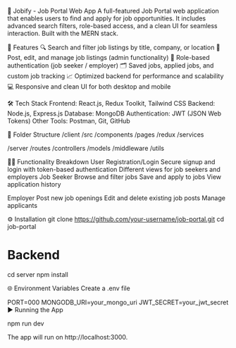 💼 Jobify - Job Portal Web App
A full-featured Job Portal web application that enables users to find and apply for job opportunities. It includes advanced search filters, role-based access, and a clean UI for seamless interaction. Built with the MERN stack.

🚀 Features
🔍 Search and filter job listings by title, company, or location
📝 Post, edit, and manage job listings (admin functionality)
👤 Role-based authentication (job seeker / employer)
🗂️ Saved jobs, applied jobs, and custom job tracking
📈 Optimized backend for performance and scalability
💻 Responsive and clean UI for both desktop and mobile

🛠️ Tech Stack
Frontend: React.js, Redux Toolkit, Tailwind CSS
Backend: Node.js, Express.js
Database: MongoDB
Authentication: JWT (JSON Web Tokens)
Other Tools: Postman, Git, GitHub

📂 Folder Structure
/client
  /src
    /components
    /pages
    /redux
    /services

/server
  /routes
  /controllers
  /models
  /middleware
  /utils


🧑‍💻 Functionality Breakdown
User Registration/Login
Secure signup and login with token-based authentication
Different views for job seekers and employers
Job Seeker
Browse and filter jobs
Save and apply to jobs
View application history

Employer
Post new job openings
Edit and delete existing job posts
Manage applicants

⚙️ Installation
git clone https://github.com/your-username/job-portal.git
cd job-portal

# Backend
cd server
npm install

🌐 Environment Variables
Create a .env file


PORT=000
MONGODB_URI=your_mongo_uri
JWT_SECRET=your_jwt_secret
▶️ Running the App

npm run dev

The app will run on http://localhost:3000.

